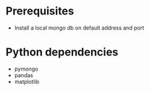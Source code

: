 # Prerequisites
* Install a local mongo db on default address and port

# Python dependencies
* pymongo
* pandas
* matplotlib
